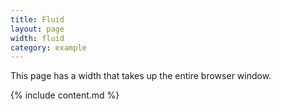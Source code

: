 ```yaml
---
title: Fluid
layout: page
width: fluid
category: example
---
```


This page has a width that takes up the entire browser window.

{% include content.md %}
